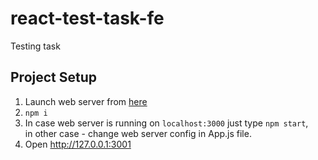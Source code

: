 # react-test-task-fe
Testing task

## Project Setup
1. Launch web server from [here](https://github.com/antonsapyanov/react-test-task)
2. `npm i`
3. In case web server is running on `localhost:3000` just type `npm start`,  
in other case - change web server config in App.js file.
4. Open http://127.0.0.1:3001
